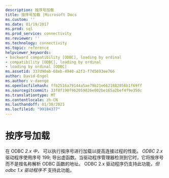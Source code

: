 ```yaml
---
description: 按序号加载
title: 按序号加载 |Microsoft Docs
ms.custom: ''
ms.date: 01/19/2017
ms.prod: sql
ms.prod_service: connectivity
ms.reviewer: ''
ms.technology: connectivity
ms.topic: reference
helpviewer_keywords:
- backward compatibility [ODBC], loading by ordinal
- compatibility [ODBC], loading by ordinal
- loading by ordinal [ODBC]
ms.assetid: 337d90ab-68eb-4940-a2f3-f7d5693ee766
author: David-Engel
ms.author: v-daenge
ms.openlocfilehash: ffb2516a79144a5ae79b21e6621882056b1f69ff
ms.sourcegitcommit: 33f0f190f962059826e002be165a2bef4f9e350c
ms.translationtype: MT
ms.contentlocale: zh-CN
ms.lasthandoff: 01/30/2021
ms.locfileid: "99184377"
---
```

# <a name="loading-by-ordinal"></a>按序号加载
在 ODBC *2.x 中，* 可以执行按序号进行加载以提高连接过程的性能。 *ODBC 2.x* 驱动程序使用序号 199; 导出虚函数。当驱动程序管理器检测到它时，它将按序号而不是按名称解析 ODBC 函数的地址。 ODBC 2.x 驱动程序仍支持此功能，*但 odbc 1.x* *驱动程序不* 支持此功能。
